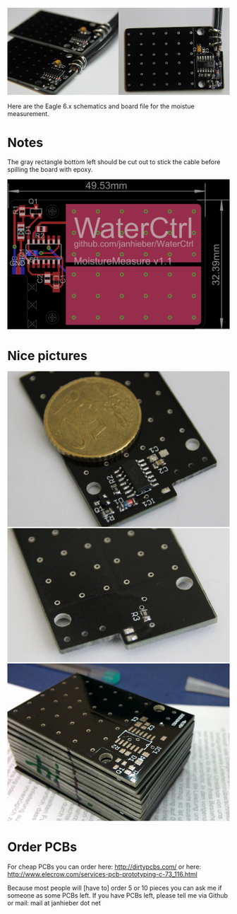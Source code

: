 ![PCB finish1](https://raw.githubusercontent.com/janhieber/WaterCtrl/master/MoistureMeasure/doc/finish1.jpg "PCB finish1")

Here are the Eagle 6.x schematics and board file for
the moistue measurement.

# Notes
The gray rectangle bottom left should be cut out to stick the
cable before spilling the board with epoxy.

![routed board](https://raw.githubusercontent.com/janhieber/WaterCtrl/master/MoistureMeasure/board.png)

# Nice pictures
![PCB top](https://raw.githubusercontent.com/janhieber/WaterCtrl/master/MoistureMeasure/doc/top.jpg "PCB top")
![PCB bottom](https://raw.githubusercontent.com/janhieber/WaterCtrl/master/MoistureMeasure/doc/bottom.jpg "PCB bottom")
![PCBs](https://raw.githubusercontent.com/janhieber/WaterCtrl/master/MoistureMeasure/doc/PCBs.jpg "ordered protopack +/-10 at dirtypcbs.com, got 14 :)")

# Order PCBs
For cheap PCBs you can order here:
http://dirtypcbs.com/
or here:
http://www.elecrow.com/services-pcb-prototyping-c-73_116.html

Because most people will [have to] order 5 or 10 pieces you can ask
me if someone as some PCBs left. If you have PCBs left, please tell me via Github
or mail: mail at janhieber dot net